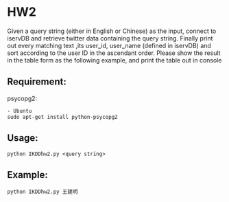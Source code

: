 HW2
=========================================================
<p>Given a query string (either in English or Chinese) as the input, connect to iservDB and retrieve twitter data containing the query string. Finally print out every matching text ,its user_id, user_name (defined in iservDB) and sort according to the user ID in the ascendant order. Please show the result in the table form as the following example, and print the table out in console</p>

Requirement:
-------------------------------------------------------
psycopg2:

	- Ubuntu
	sudo apt-get install python-psycopg2

Usage:
-------------------------------------------------------
	python IKDDhw2.py <query string>

Example:
-------------------------------------------------------
	python IKDDhw2.py 王建明
